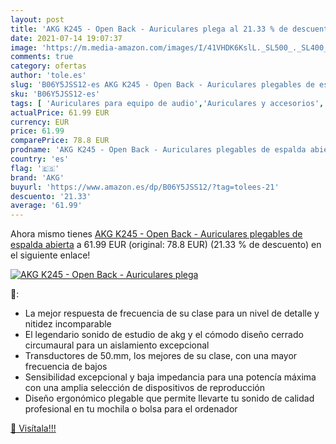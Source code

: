 ```yaml
---
layout: post
title: 'AKG K245 - Open Back - Auriculares plega al 21.33 % de descuento'
date: 2021-07-14 19:07:37
image: 'https://m.media-amazon.com/images/I/41VHDK6KslL._SL500_._SL400_.jpg'
comments: true
category: ofertas
author: 'tole.es'
slug: 'B06Y5JSS12-es AKG K245 - Open Back - Auriculares plegables de espalda...'
sku: 'B06Y5JSS12-es'
tags: [ 'Auriculares para equipo de audio','Auriculares y accesorios','Electrónica','akg','auriculares', ]
actualPrice: 61.99 EUR
currency: EUR
price: 61.99
comparePrice: 78.8 EUR
prodname: 'AKG K245 - Open Back - Auriculares plegables de espalda abierta'
country: 'es'
flag: '🇪🇸'
brand: 'AKG'
buyurl: 'https://www.amazon.es/dp/B06Y5JSS12/?tag=tolees-21'
descuento: '21.33'
average: '61.99'
---
```


Ahora mismo tienes [AKG K245 - Open Back - Auriculares plegables de espalda abierta](https://www.amazon.es/dp/B06Y5JSS12/?tag=tolees-21) a 61.99 EUR (original: 78.8 EUR) (21.33 %  de descuento) en el siguiente enlace!

[![AKG K245 - Open Back - Auriculares plega](https://m.media-amazon.com/images/I/41VHDK6KslL._SL500_._SL400_.jpg)](https://www.amazon.es/dp/B06Y5JSS12/?tag=tolees-21)

🔎:

- La mejor respuesta de frecuencia de su clase para un nivel de detalle y nitidez incomparable
- El legendario sonido de estudio de akg y el cómodo diseño cerrado circumaural para un aislamiento excepcional
- Transductores de 50.mm, los mejores de su clase, con una mayor frecuencia de bajos
- Sensibilidad excepcional y baja impedancia para una potencía máxima con una amplia selección de dispositivos de reproducción
- Diseño ergonómico plegable que permite llevarte tu sonido de calidad profesional en tu mochila o bolsa para el ordenador

[🛒 Visítala!!!](https://www.amazon.es/dp/B06Y5JSS12/?tag=tolees-21)
